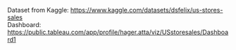 Dataset from Kaggle: https://www.kaggle.com/datasets/dsfelix/us-stores-sales<br>
Dashboard: https://public.tableau.com/app/profile/hager.atta/viz/USstoresales/Dashboard1
